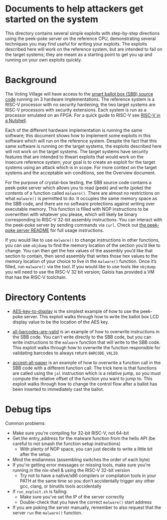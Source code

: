 # Documents to help attackers get started on the system

This directory contains several simple exploits with step-by-step directions using the peek-poke server on the reference CPU, demonstrating several techniques you may find useful for writing your exploits. The exploits described here will work on the reference system, but are intended to fail on the target systems; they are meant as a starting point to get you up and running on your own exploits quickly.

# Background

The Voting Village will have access to the [smart ballot box (SBB) source code](https://gitlab-ext.galois.com/ssith/voting-system/tree/master/source) running on 3 hardware implementations. The reference system is a RISC-V processor with no security hardening; the two target systems are RISC-V processors with security extensions. Each system is run as a processor emulated on an FPGA. For a quick guide to RISC-V see [RISC-V in a Nutshell](./RISC_V_NUTSHELL.md). 

Each of the different hardware implementation is running the same software; this document shows how to implement some exploits in this software which will run on the reference system. Despite the fact that this same software is running on the target systems, the exploits described here will not work on the target systems. The target systems have security features that are intended to thwart exploits that would work on the insecure reference system; your goal is to create an exploit for the target systems using an attack which is in scope. For more context on the target systems and the acceptable win conditions, see the Overview document.

For the purpose of crystal-box testing, the SBB source code contains a peek-poke server which allows you to read (peek) and write (poke) the contents of a function called `malware()`. There are almost no restrictions on what `malware()` is permitted to do. It occupies the same memory space as the SBB code, and there are no software protections against writing over executable memory. This function is filled with NOP instructions to be overwritten with whatever you please, which will likely be binary corresponding to RISC-V 32-bit assembly instructions. You can interact with the peek-poke server by sending commands via `curl`. Check out [the peek-poke server README](./PEEKPOKE_README.md) for full usage instructions.

If you would like to use `malware()` to change instructions in other functions, you can use `objdump` to find the memory location of the section you’d like to change. You can then get the hex values of the assembly you’d like that section to contain, then send assembly that writes those hex values to the memory location of your choice to live in the `malware()` function. Once it’s filled, run `malware()` via the tool. If you would like to use tools like `objdump` you will need to use the RISC-V 32 bit version; Galois has provided a VM that has the RISC-V toolchain.

# Directory Contents

- [AES-key-to-display](./AES-key-to-display) is the simplest example of how to use the peek-poke server. This exploit walks through how to write the ballot box LCD display value to be the location of the AES key.

- [all-barcodes-are-valid](./all-barcodes-are-valid) is an example of how to overwrite instructions in the SBB code. You can't write directly to the SBB code, but you can write instructions to the `malware` function that will write to the SBB code. This exploit walks through how to overwrite the function responsible for validating barcodes to always return `BARCODE_VALID`.

- [accept-all-paper](./accept-all-paper) is an example of how to overwrite a function call in the SBB code with a different function call. The trick here is that functions are called using the `jal` instruction which is a relative jump, so you must compute the relative offset of the function you want to jump to. This exploit walks through how to change the control flow after a ballot has been inserted to immediately cast the ballot.

# Debug tips

Common problems:

* Make sure you're compiling for 32-bit RISC-V, not 64-bit
* Get the entry_address for the malware function from the hello API (be careful to not smash the function setup instructions)
    * With plenty of NOP space, you can just decide to write a little bit after the setup.
* Mind the endianness (assembling switches the order of each byte)
* If you're getting error messages or missing tools, make sure you're running in the nix-shell & using the RISC-V 32-bit version
    * Try not to have a native/x86 compilers or compilation tools in your PATH at the same time so you don’t accidentally trigger any other gcc, clang, or binutils tools accidentally
* If `run_exploit.sh` is failing: 
    * Make sure you've set the IP of the server correctly
    * Double-check that you have the correct `malware()` start address
* If you are poking the server manually, remember to also request that the server `run` the `malware()` function.
